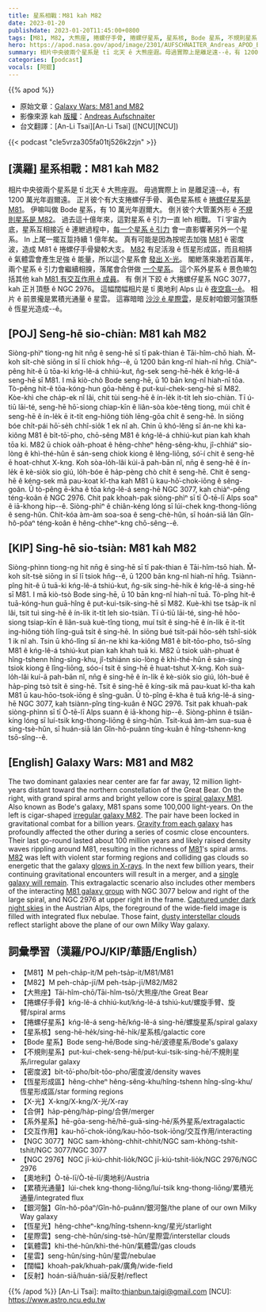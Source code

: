 ```yaml
---
title: 星系相戰：M81 kah M82
date: 2023-01-20
publishdate: 2023-01-20T11:45:00+0800
tags: [M81, M82, 大熊座, 捲螺仔手骨, 捲螺仔星系, 星系核, Bode 星系, 不規則星系, 密度波, 恆星形成區, X-光, 合併, 系外星系, 交互作用, NGC 3077, NGC 2976, 奧地利, 累積光通量, 銀河盤, 恆星光, 星際雲, 氣體雲, 星雲, 闊幅, 反射]
hero: https://apod.nasa.gov/apod/image/2301/AUFSCHNAITER_Andreas_APOD_Bode_Cigare1024.jpg
summary: 相片中央彼兩个星系是 tī 北天 ê 大熊座遐。毋過實際上是離足遠--ê，有 1200 萬光年遐爾遠。
categories: [podcast]
vocals: [阿錕]
---
```


{{% apod %}}

- 原始文章：[Galaxy Wars: M81 and M82](https://apod.nasa.gov/apod/ap230120.html)
- 影像來源 kah [版權][copyright]：[Andreas Aufschnaiter](https://www.instagram.com/aufschnaiter_photography/)
- 台文翻譯：[An-Li Tsai][An-Li Tsai] ([NCU][NCU])

{{< podcast "cle5vrza305fa01tj526k2zjn" >}}

## [漢羅] 星系相戰：M81 kah M82
相片中央彼兩个星系是 tī 北天 ê 大熊座遐。
毋過實際上 in 是離足遠--ê，有 1200 萬光年遐爾遠。
正爿彼个有大支捲螺仔手骨、黃色星系核 ê [捲螺仔星系是 M81][spiral galaxy M81]。
伊嘛叫做 Bode 星系，有 10 萬光年遐爾大。
倒爿彼个大管薰外形 ê [不規則星系是 M82][irregular galaxy M82]。
過去這十億年來，這對星系 ê 引力一直 leh 相戰。
Tī 宇宙內底，星系互相接近 ê 連紲過程中，[每一个星系 ê 引力][Gravity from each galaxy] 會一直影響著另外一个星系。
In 上尾一擺互踅持續 1 億年矣。
真有可能是因為按呢去加強 [M81][M81] ê 密度波，造成 M81 ê 捲螺仔手骨變較大支。
[M82][M82] 有足活潑 ê 恆星形成區，而且相挵 ê 氣體雲會產生足強 ê 能量，所以這个星系會 [發出 X-光][glows in X-rays]。
閣紲落來幾若百萬年，兩个星系 ê 引力會繼續相搝，落尾會合併做 [一个星系][single galaxy will remain]。
這个系外星系 ê 景色嘛包括其他 kah [M81 有交互作用 ê 成員][M81 galaxy group]。
有 倒爿下跤 ê 大捲螺仔星系 NGC 3077，kah 正爿頂懸 ê NGC 2976。
這幅闊幅相片是 tī 奧地利 Alps 山 ê [夜空翕--ê][Captured under dark night skies]。
相片 ê 前景攏是累積光通量 ê 星雲。
這寡暗暗 [沙沙 ê 星際雲][dusty interstellar clouds]，是反射咱銀河盤頂懸 ê 恆星光造成--ê。


## [POJ] Seng-hē sio-chiàn: M81 kah M82
Siòng-phìⁿ tiong-ng hit nn̄g ê seng-hē sī tī pak-thian ê Tāi-hîm-chō hiah.
M̄-koh si̍t-chè siōng in sī lī chiok hn̄g--ê, ū 1200 bān kng-nî hiah-nī hn̄g.
Chiàⁿ-pêng hit-ê ū tōa-ki kńg-lê-á chhiú-kut, n̂g-sek seng-hē-he̍k ê kńg-lê-á seng-hē sī M81.
I mā kiò-chò Bode seng-hē, ū 10 bān kng-nî hiah-nī tōa.
Tò-pêng hit-ê tōa-kóng-hun gōa-hêng ê put-kui-chek-seng-hē sī M82.
Kòe-khì che cha̍p-ek nî lâi, chit tùi seng-hē ê ín-le̍k it-ti̍t leh sio-chiàn.
Tī ú-tiū lāi-té, seng-hē hō͘-siong chiap-kīn ê liân-sòa kòe-têng tiong, múi chi̍t ê seng-hē ê ín-le̍k ē it-ti̍t eng-hiông tio̍h lēng-gōa chi̍t ê seng-hē.
In siōng bóe chi̍t-pái hō͘-se̍h chhî-sio̍k 1 ek nî ah.
Chin ū khó-lêng sī án-ne khì ka-kiông M81 ê bi̍t-tō͘-pho, chō-sêng M81 ê kńg-lê-á chhiú-kut pian kah khah tōa ki.
M82 ū chiok oa̍h-phoat ê hêng-chheⁿ hêng-sêng-khu, jî-chhiáⁿ sio-lòng ê khì-thé-hûn ē sán-seng chiok kiong ê lêng-liōng, só͘-í chit ê seng-hē ē hoat-chhut X-kng.
Koh sòa-lo̍h-lâi kúi-ā pah-bān nî, nn̄g ê seng-hē ê ín-le̍k ē kè-sio̍k sio giú, lo̍h-bóe ē ha̍p-pèng chò chi̍t ê seng-hē.
Chit ê seng-hē ê kéng-sek mā pau-koat kî-tha kah M81 ū kau-hō͘-chok-iōng ê sêng-goân.
Ū tò-pêng ē-kha ê tōa kńg-lê-á seng-hē NGC 3077, kah chiàⁿ-pêng téng-koân ê NGC 2976.
Chit pak khoah-pak siòng-phìⁿ sī tī Ò-tē-lī Alps soaⁿ ê iā-khong hip--ê.
Siòng-phìⁿ ê chiân-kéng lóng sī lúi-chek kng-thong-liōng ê seng-hûn.
Chit-kóa àm-àm soa-soa ê seng-chè-hûn, sī hoán-siā lán Gîn-hô-pôaⁿ téng-koân ê hêng-chheⁿ-kng chō-sêng--ê.


## [KIP] Sing-hē sio-tsiàn: M81 kah M82
Siòng-phìnn tiong-ng hit nn̄g ê sing-hē sī tī pak-thian ê Tāi-hîm-tsō hiah.
M̄-koh si̍t-tsè siōng in sī lī tsiok hn̄g--ê, ū 1200 bān kng-nî hiah-nī hn̄g.
Tsiànn-pîng hit-ê ū tuā-ki kńg-lê-á tshiú-kut, n̂g-sik sing-hē-hi̍k ê kńg-lê-á sing-hē sī M81.
I mā kiò-tsò Bode sing-hē, ū 10 bān kng-nî hiah-nī tuā.
Tò-pîng hit-ê tuā-kóng-hun guā-hîng ê put-kui-tsik-sing-hē sī M82.
Kuè-khì tse tsa̍p-ik nî lâi, tsit tuì sing-hē ê ín-li̍k it-ti̍t leh sio-tsiàn.
Tī ú-tiū lāi-té, sing-hē hōo-siong tsiap-kīn ê liân-suà kuè-tîng tiong, muí tsi̍t ê sing-hē ê ín-li̍k ē it-ti̍t ing-hiông tio̍h līng-guā tsi̍t ê sing-hē.
In siōng bué tsi̍t-pái hōo-se̍h tshî-sio̍k 1 ik nî ah.
Tsin ū khó-lîng sī án-ne khì ka-kiông M81 ê bi̍t-tōo-pho, tsō-sîng M81 ê kńg-lê-á tshiú-kut pian kah khah tuā ki.
M82 ū tsiok ua̍h-phuat ê hîng-tshenn hîng-sîng-khu, jî-tshiánn sio-lòng ê khì-thé-hûn ē sán-sing tsiok kiong ê lîng-liōng, sóo-í tsit ê sing-hē ē huat-tshut X-kng.
Koh suà-lo̍h-lâi kuí-ā pah-bān nî, nn̄g ê sing-hē ê ín-li̍k ē kè-sio̍k sio giú, lo̍h-bué ē ha̍p-pìng tsò tsi̍t ê sing-hē.
Tsit ê sing-hē ê kíng-sik mā pau-kuat kî-tha kah M81 ū kau-hōo-tsok-iōng ê sîng-guân.
Ū tò-pîng ē-kha ê tuā kńg-lê-á sing-hē NGC 3077, kah tsiànn-pîng tíng-kuân ê NGC 2976.
Tsit pak khuah-pak siòng-phìnn sī tī Ò-tē-lī Alps suann ê iā-khong hip--ê.
Siòng-phìnn ê tsiân-kíng lóng sī luí-tsik kng-thong-liōng ê sing-hûn.
Tsit-kuá àm-àm sua-sua ê sing-tsè-hûn, sī huán-siā lán Gîn-hô-puânn tíng-kuân ê hîng-tshenn-kng tsō-sîng--ê.

## [English] Galaxy Wars: M81 and M82
The two dominant galaxies near center are far far away, 12 million light-years distant toward the northern constellation of the Great Bear.
On the right, with grand spiral arms and bright yellow core is [spiral galaxy M81][spiral galaxy M81].
Also known as Bode's galaxy, M81 spans some 100,000 light-years.
On the left is cigar-shaped [irregular galaxy M82][irregular galaxy M82].
The pair have been locked in gravitational combat for a billion years.
[Gravity from each galaxy][Gravity from each galaxy] has profoundly affected the other during a series of cosmic close encounters.
Their last go-round lasted about 100 million years and likely raised density waves rippling around M81, resulting in the richness of [M81][M81]'s spiral arms.
[M82][M82] was left with violent star forming regions and colliding gas clouds so energetic that the galaxy [glows in X-rays][glows in X-rays].
In the next few billion years, their continuing gravitational encounters will result in a merger, and a [single galaxy will remain][single galaxy will remain].
This extragalactic scenario also includes other members of the interacting [M81 galaxy group][M81 galaxy group] with NGC 3077 below and right of the large spiral, and NGC 2976 at upper right in the frame.
[Captured under dark night skies][Captured under dark night skies] in the Austrian Alps, the foreground of the wide-field image is filled with integrated flux nebulae.
Those faint, [dusty interstellar clouds][dusty interstellar clouds] reflect starlight above the plane of our own Milky Way galaxy.


## 詞彙學習（漢羅/POJ/KIP/華語/English）
- 【M81】M peh-cha̍p-it/M peh-tsa̍p-it/M81/M81
- 【M82】M peh-cha̍p-jī/M peh-tsa̍p-jī/M82/M82
- 【大熊座】Tāi-hîm-chō/Tāi-hîm-tsō/大熊座/the Great Bear
- 【捲螺仔手骨】kńg-lê-á chhiú-kut/kńg-lê-á tshiú-kut/螺旋手臂、旋臂/spiral arms
- 【捲螺仔星系】kńg-lê-á seng-hē/kńg-lê-á sing-hē/螺旋星系/spiral galaxy
- 【星系核】seng-hē-he̍k/sing-hē-hi̍k/星系核/galactic core
- 【Bode 星系】Bode seng-hē/Bode sing-hē/波德星系/Bode's galaxy
- 【不規則星系】put-kui-chek-seng-hē/put-kui-tsik-sing-hē/不規則星系/irregular galaxy
- 【密度波】bi̍t-tō͘-pho/bi̍t-tōo-pho/密度波/density waves
- 【恆星形成區】hêng-chheⁿ hêng-sêng-khu/hîng-tshenn hîng-sîng-khu/恆星形成區/star forming regions
- 【X-光】X-kng/X-kng/X-光/X-ray
- 【合併】ha̍p-pèng/ha̍p-pìng/合併/merger
- 【系外星系】hē-gōa-seng-hē/hē-guā-sing-hē/系外星系/extragalactic
- 【交互作用】kau-hō͘-chok-iōng/kau-hōo-tsok-iōng/交互作用/interacting
- 【NGC 3077】NGC sam-khòng-chhit-chhit/NGC sam-khòng-tshit-tshit/NGC 3077/NGC 3077
- 【NGC 2976】NGC jī-kiú-chhit-lio̍k/NGC jī-kiú-tshit-lio̍k/NGC 2976/NGC 2976
- 【奧地利】Ò-tē-lī/Ò-tē-lī/奧地利/Austria
- 【累積光通量】lúi-chek kng-thong-liōng/luí-tsik kng-thong-liōng/累積光通量/integrated flux
- 【銀河盤】Gîn-hô-pôaⁿ/Gîn-hô-puânn/銀河盤/the plane of our own Milky Way galaxy
- 【恆星光】hêng-chheⁿ-kng/hîng-tshenn-kng/星光/starlight
- 【星際雲】seng-chè-hûn/sing-tsè-hûn/星際雲/interstellar clouds
- 【氣體雲】khì-thé-hûn/khì-thé-hûn/氣體雲/gas clouds
- 【星雲】seng-hûn/sing-hûn/星雲/nebulae
- 【闊幅】khoah-pak/khuah-pak/廣角/wide-field
- 【反射】hoán-siā/huán-siā/反射/reflect


{{% /apod %}}
[An-Li Tsai]: mailto:thianbun.taigi@gmail.com
[NCU]: https://www.astro.ncu.edu.tw

[copyright]: https://apod.nasa.gov/apod/fap/lib/about_apod.html#srapply
[License]: https://creativecommons.org/licenses/by/2.0/

[spiral galaxy M81]:https://apod.nasa.gov/apod/ap190417.html
[irregular galaxy M82]:https://apod.nasa.gov/apod/ap190723.html
[Gravity from each galaxy]:https://phys.org/news/2019-11-astronomers-stellar-halo.html
[M81]:http://www.youtube.com/watch?v=0seVq5ydqzk
[M82]:https://hubblesite.org/contents/news-releases/2001/news-2001-08.html
[glows in X-rays]:https://chandra.harvard.edu/photo/2006/m82/
[single galaxy will remain]:https://science.nasa.gov/science-news/science-at-nasa/2012/31may_andromeda/
[M81 galaxy group]:http://www.atlasoftheuniverse.com/galgrps/m81.html
[Captured under dark night skies]:https://www.instagram.com/p/CnSTIpuLZFV/
[dusty interstellar clouds]:https://apod.nasa.gov/apod/ap160428.html


